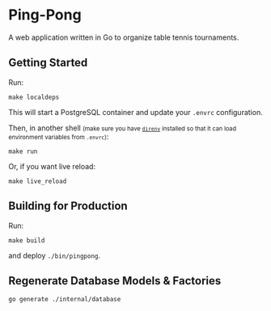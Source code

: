 # Ping-Pong

A web application written in Go to organize table tennis tournaments.

## Getting Started

Run:

```
make localdeps
```

This will start a PostgreSQL container and update your `.envrc` configuration.

Then, in another shell <small>(make sure you have <a href="https://direnv.net"><code>direnv</code></a> installed so that it can load environment variables from `.envrc`)</small>:

```
make run
```

Or, if you want live reload:

```
make live_reload
```

## Building for Production

Run:

```
make build
```

and deploy `./bin/pingpong`.

## Regenerate Database Models & Factories

```sh
go generate ./internal/database
```
